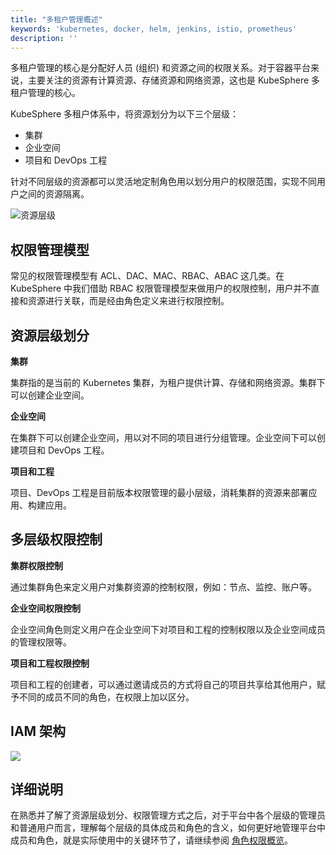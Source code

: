 ```yaml
---
title: "多租户管理概述"
keywords: 'kubernetes, docker, helm, jenkins, istio, prometheus'
description: ''
---
```


多租户管理的核心是分配好人员 (组织) 和资源之间的权限关系。对于容器平台来说，主要关注的资源有计算资源、存储资源和网络资源，这也是 KubeSphere 多租户管理的核心。

KubeSphere 多租户体系中，将资源划分为以下三个层级：

- 集群
- 企业空间
- 项目和 DevOps 工程

针对不同层级的资源都可以灵活地定制角色用以划分用户的权限范围，实现不同用户之间的资源隔离。

![资源层级](/resource-hierarchy.svg)

## 权限管理模型

常见的权限管理模型有 ACL、DAC、MAC、RBAC、ABAC 这几类。在 KubeSphere 中我们借助 RBAC 权限管理模型来做用户的权限控制，用户并不直接和资源进行关联，而是经由角色定义来进行权限控制。

## 资源层级划分

**集群**

集群指的是当前的 Kubernetes 集群，为租户提供计算、存储和网络资源。集群下可以创建企业空间。

**企业空间**

在集群下可以创建企业空间，用以对不同的项目进行分组管理。企业空间下可以创建项目和 DevOps 工程。

**项目和工程**

项目、DevOps 工程是目前版本权限管理的最小层级，消耗集群的资源来部署应用、构建应用。


## 多层级权限控制

**集群权限控制**

通过集群角色来定义用户对集群资源的控制权限，例如：节点、监控、账户等。

**企业空间权限控制**

企业空间角色则定义用户在企业空间下对项目和工程的控制权限以及企业空间成员的管理权限等。

**项目和工程权限控制**

项目和工程的创建者，可以通过邀请成员的方式将自己的项目共享给其他用户，赋予不同的成员不同的角色，在权限上加以区分。

## IAM 架构

![](https://pek3b.qingstor.com/kubesphere-docs/png/20190627223641.png)


## 详细说明

在熟悉并了解了资源层级划分、权限管理方式之后，对于平台中各个层级的管理员和普通用户而言，理解每个层级的具体成员和角色的含义，如何更好地管理平台中成员和角色，就是实际使用中的关键环节了，请继续参阅 [角色权限概览](../role-overview)。
